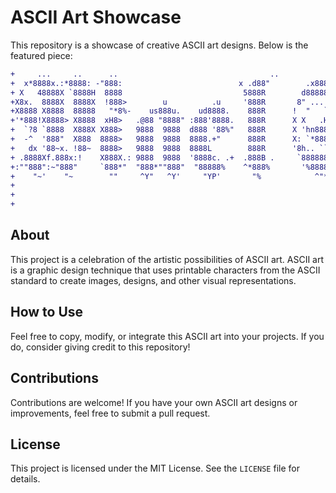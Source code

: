 # ASCII Art Showcase

This repository is a showcase of creative ASCII art designs. Below is the featured piece:

```diff
+     ...     ..      ..                                  ..           ...                           ..                         
+  x*8888x.:*8888: -"888:                          x .d88"        .x888888hx    :             x .d88"                .uef^"    
+ X   48888X `8888H  8888                           5888R        d88888888888hxx               5888R               :d88E       
+X8x.  8888X  8888X  !888>        u          .u     '888R       8" ... `"*8888%`        u      '888R         u     `888E       
+X8888 X8888  88888   "*8%-    us888u.    ud8888.    888R      !  "   ` .xnxx.       us888u.    888R      us888u.   888E .z8k  
+'*888!X8888> X8888  xH8>   .@88 "8888" :888'8888.   888R      X X   .H8888888%:  .@88 "8888"   888R   .@88 "8888"  888E~?888L 
+  `?8 `8888  X888X X888>   9888  9888  d888 '88%"   888R      X 'hn8888888*"   > 9888  9888    888R   9888  9888   888E  888E 
+  -^  '888"  X888  8888>   9888  9888  8888.+"      888R      X: `*88888%`     ! 9888  9888    888R   9888  9888   888E  888E 
+   dx '88~x. !88~  8888>   9888  9888  8888L        888R      '8h.. ``     ..x8> 9888  9888    888R   9888  9888   888E  888E 
+ .8888Xf.888x:!    X888X.: 9888  9888  '8888c. .+  .888B .     `88888888888888f  9888  9888   .888B . 9888  9888   888E  888E 
+:""888":~"888"     `888*"  "888*""888"  "88888%    ^*888%       '%8888888888*"   "888*""888"  ^*888%  "888*""888" m888N= 888> 
+    "~'    "~        ""     ^Y"   ^Y'     "YP'       "%            ^"****""`      ^Y"   ^Y'     "%     ^Y"   ^Y'   `Y"   888  
+                                                                                                                        J88"  
+                                                                                                                        @%    
+                                                                                                                      :"       
```

## About
This project is a celebration of the artistic possibilities of ASCII art. ASCII art is a graphic design technique that uses printable characters from the ASCII standard to create images, designs, and other visual representations.

## How to Use
Feel free to copy, modify, or integrate this ASCII art into your projects. If you do, consider giving credit to this repository!

## Contributions
Contributions are welcome! If you have your own ASCII art designs or improvements, feel free to submit a pull request.

## License
This project is licensed under the MIT License. See the `LICENSE` file for details.
